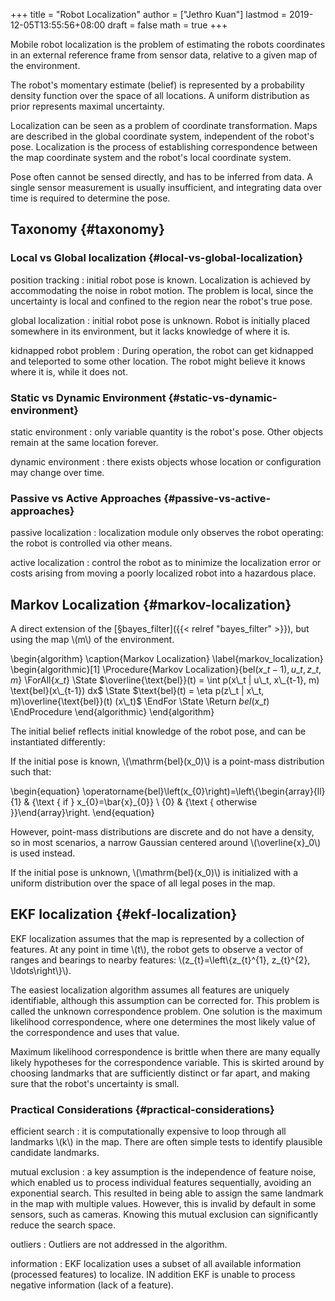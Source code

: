 +++
title = "Robot Localization"
author = ["Jethro Kuan"]
lastmod = 2019-12-05T13:55:56+08:00
draft = false
math = true
+++

Mobile robot localization is the problem of estimating the robots
coordinates in an external reference frame from sensor data, relative
to a given map of the environment.

The robot's momentary estimate (belief) is represented by a
probability density function over the space of all locations. A
uniform distribution as prior represents maximal uncertainty.

Localization can be seen as a problem of coordinate transformation.
Maps are described in the global coordinate system, independent of the
robot's pose. Localization is the process of establishing
correspondence between the map coordinate system and the robot's local
coordinate system.

Pose often cannot be sensed directly, and has to be inferred from
data. A single sensor measurement is usually insufficient, and
integrating data over time is required to determine the pose.


## Taxonomy {#taxonomy}


### Local vs Global localization {#local-vs-global-localization}

position tracking
: initial robot pose is known. Localization is
    achieved by accommodating the noise in robot motion. The problem is
    local, since the uncertainty is local and confined to the region
    near the robot's true pose.

global localization
: initial robot pose is unknown. Robot is
    initially placed somewhere in its environment, but it lacks
    knowledge of where it is.

kidnapped robot problem
: During operation, the robot can get
    kidnapped and teleported to some other location. The robot might
    believe it knows where it is, while it does not.


### Static vs Dynamic Environment {#static-vs-dynamic-environment}

static environment
: only variable quantity is the robot's pose.
    Other objects remain at the same location forever.

dynamic environment
: there exists objects whose location or
    configuration may change over time.


### Passive vs Active Approaches {#passive-vs-active-approaches}

passive localization
: localization module only observes the robot
    operating: the robot is controlled via other means.

active localization
: control the robot as to minimize the
    localization error or costs arising from moving a poorly localized
    robot into a hazardous place.


## Markov Localization {#markov-localization}

A direct extension of the [§bayes\_filter]({{< relref "bayes_filter" >}}), but using the map \\(m\\) of the
environment.

\begin{algorithm}
  \caption{Markov Localization}
  \label{markov\_localization}
  \begin{algorithmic}[1]
    \Procedure{Markov Localization}{$\text{bel}(x\_{t-1}), u\_t, z\_t, m$}
    \ForAll{$x\_t$}
    \State $\overline{\text{bel}}(t) = \int p(x\_t | u\_t, x\_{t-1}, m)
    \text{bel}(x\_{t-1}) dx$
    \State $\text{bel}(t) = \eta p(z\_t | x\_t, m)\overline{\text{bel}}(t) (x\_t)$
    \EndFor
    \State \Return $bel(x\_t)$
    \EndProcedure
  \end{algorithmic}
\end{algorithm}

The initial belief reflects initial knowledge of the robot pose, and
can be instantiated differently:

If the initial pose is known, \\(\mathrm{bel}(x\_0)\\) is a point-mass
distribution such that:

\begin{equation}
  \operatorname{bel}\left(x\_{0}\right)=\left\\{\begin{array}{ll}{1} & {\text { if } x\_{0}=\bar{x}\_{0}} \\ {0} & {\text { otherwise }}\end{array}\right.
\end{equation}

However, point-mass distributions are discrete and do not have a
density, so in most scenarios, a narrow Gaussian centered around
\\(\overline{x}\_0\\) is used instead.

If the initial pose is unknown, \\(\mathrm{bel}(x\_0)\\) is initialized
with a uniform distribution over the space of all legal poses in the map.


## EKF localization {#ekf-localization}

EKF localization assumes that the map is represented by a collection
of features. At any point in time \\(t\\), the robot gets to observe a
vector of ranges and bearings to nearby features:
\\(z\_{t}=\left\\{z\_{t}^{1}, z\_{t}^{2}, \ldots\right\\}\\).

The easiest localization algorithm assumes all features are uniquely
identifiable, although this assumption can be corrected for. This
problem is called the unknown correspondence problem. One solution is
the maximum likelihood correspondence, where one determines the most
likely value of the correspondence and uses that value.

Maximum likelihood correspondence is brittle when there are many
equally likely hypotheses for the correspondence variable. This is
skirted around by choosing landmarks that are sufficiently distinct or
far apart, and making sure that the robot's uncertainty is small.


### Practical Considerations {#practical-considerations}

efficient search
: it is computationally expensive to loop through
    all landmarks \\(k\\) in the map. There are often simple tests to
    identify plausible candidate landmarks.

mutual exclusion
: a key assumption is the independence of feature
    noise, which enabled us to process individual features sequentially,
    avoiding an exponential search. This resulted in being able to
    assign the same landmark in the map with multiple values. However,
    this is invalid by default in some sensors, such as cameras. Knowing
    this mutual exclusion can significantly reduce the search space.

outliers
: Outliers are not addressed in the algorithm.

information
: EKF localization uses a subset of all available
    information (processed features) to localize. IN addition EKF is
    unable to process negative information (lack of a feature).
